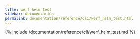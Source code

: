 ```yaml
---
title: werf helm test
sidebar: documentation
permalink: documentation/reference/cli/werf_helm_test.html
---
```


{% include /documentation/reference/cli/werf_helm_test.md %}
